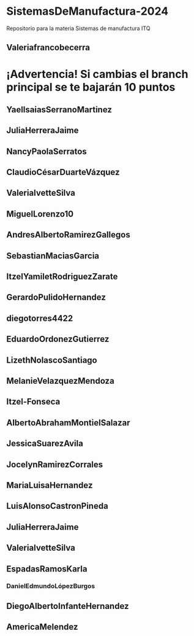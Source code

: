 # SistemasDeManufactura-2024
Repositorio para la materia Sistemas de manufactura ITQ

## Valeriafrancobecerra  
# ¡Advertencia! Si cambias el branch principal se te bajarán 10 puntos

## YaelIsaiasSerranoMartinez
## JuliaHerreraJaime 
## NancyPaolaSerratos
## ClaudioCésarDuarteVázquez
## ValeriaIvetteSilva
## MiguelLorenzo10
## AndresAlbertoRamirezGallegos
## SebastianMaciasGarcia
## ItzelYamiletRodriguezZarate
## GerardoPulidoHernandez
## diegotorres4422
## EduardoOrdonezGutierrez
## LizethNolascoSantiago 
## MelanieVelazquezMendoza
## Itzel-Fonseca
## AlbertoAbrahamMontielSalazar
## JessicaSuarezAvila
## JocelynRamirezCorrales
## MariaLuisaHernandez
## LuisAlonsoCastronPineda
## JuliaHerreraJaime
## ValeriaIvetteSilva 
## EspadasRamosKarla
### DanielEdmundoLópezBurgos
## DiegoAlbertoInfanteHernandez
## AmericaMelendez
